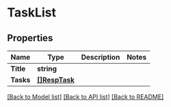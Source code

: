 # TaskList

## Properties

Name | Type | Description | Notes
------------ | ------------- | ------------- | -------------
**Title** | **string** |  | 
**Tasks** | [**[]RespTask**](RespTask.md) |  | 

[[Back to Model list]](../README.md#documentation-for-models) [[Back to API list]](../README.md#documentation-for-api-endpoints) [[Back to README]](../README.md)


